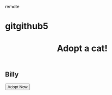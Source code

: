 remote
# gitgithub5
<!DOCTYPE html>
<html>
  <head>
    <title>Parcel Sandbox</title>
    <meta charset="UTF-8" />
    <link rel="stylesheet" href="./src/styles.css" />
  </head>

  <body>
    <header>
      <h1>Adopt a cat!</h1>
    </header>
    <div class="cards">
      <div class="card">
        <div class="card-header">
          <div class="card-img"></div>
        </div>
        <div class="card-body">
          <h2 class="card-title">Billy</h2>
          <button class="card-button">Adopt Now</button>
        </div>
      </div>
    </div>
    <script src="src/index.js"></script>
  </body>
</html>

